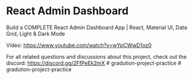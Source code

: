# React Admin Dashboard

Build a COMPLETE React Admin Dashboard App | React, Material UI, Data Grid, Light & Dark Mode

Video: https://www.youtube.com/watch?v=wYpCWwD1oz0

For all related questions and discussions about this project, check out the discord: https://discord.gg/2FfPeEk2mX
#   g r a d u t i o n - p r o j e c t - p r a c t i c e  
 #   g r a d u t i o n - p r o j e c t - p r a c t i c e  
 